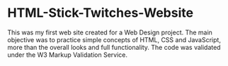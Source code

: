 # HTML-Stick-Twitches-Website
This was my first web site created for a Web Design project. The main objective was to practice simple concepts of HTML, CSS and JavaScript, more than the overall looks and full functionality. The code was validated under the W3 Markup Validation Service.
